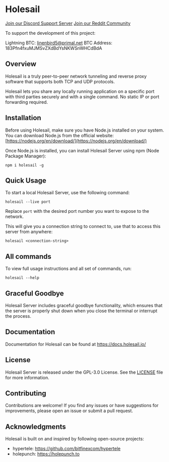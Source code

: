  # Holesail

[Join our Discord Support Server](https://discord.gg/TQVacE7Vnj) [Join our Reddit Community](https://www.reddit.com/r/holesail/)

To support the development of this project:

Lightning BTC: linenbird5@primal.net
BTC Address: 183Pfn4fxuMJMSvZXdBdYsNKWSnWHCdBdA

## Overview

Holesail is a truly peer-to-peer network tunneling and reverse proxy software that supports both TCP and UDP protocols.

Holesail lets you share any locally running application on a specific port with third parties securely and with a single command. No static IP or port forwarding required.


## Installation

Before using Holesail, make sure you have Node.js installed on your system. You can download Node.js from the official website: [https://nodejs.org/en/download/](https://nodejs.org/en/download/)

Once Node.js is installed, you can install Holesail Server using npm (Node Package Manager):

```
npm i holesail -g
```

## Quick Usage

To start a local Holesail Server, use the following command:

```
holesail --live port
```
Replace `port` with the desired port number you want to expose to the network.

This will give you a connection string to connect to, use that to access this server from anywhere:

```
holesail <connection-string> 
```

## All commands

To view full usage instructions and all set of commands, run:
```
holesail --help
```

## Graceful Goodbye

Holesail Server includes graceful goodbye functionality, which ensures that the server is properly shut down when you close the terminal or interrupt the process.

## Documentation

Documentation for Holesail can be found at https://docs.holesail.io/

## License

Holesail Server is released under the GPL-3.0 License. See the [LICENSE](https://www.gnu.org/licenses/gpl-3.0.en.html) file for more information.

## Contributing

Contributions are welcome! If you find any issues or have suggestions for improvements, please open an issue or submit a pull request.

## Acknowledgments

Holesail is built on and inspired by following open-source projects:

- hypertele: https://github.com/bitfinexcom/hypertele
- holepunch: https://holepunch.to
